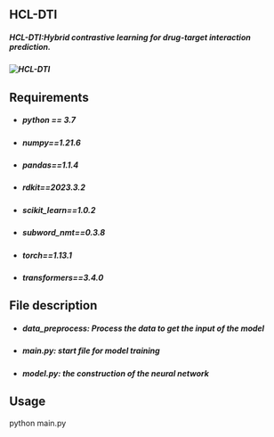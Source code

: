 ## HCL-DTI

##### HCL-DTI:Hybrid contrastive learning for drug-target interaction prediction.

##### ![HCL-DTI](https://github.com/xiiiz/HCL-DTI/assets/105473770/79776a68-9e1c-4b0c-bbc3-7a8ea358f15c)

## Requirements

- ##### python == 3.7

- ##### numpy==1.21.6

- ##### pandas==1.1.4

- ##### rdkit==2023.3.2

- ##### scikit_learn==1.0.2

- ##### subword_nmt==0.3.8

- ##### torch==1.13.1

- ##### transformers==3.4.0

## File description

- ##### data_preprocess: Process the data to get the input of the model

- ##### main.py: start file for model training

- ##### model.py: the construction of the neural network

## Usage

python main.py

